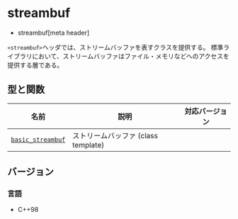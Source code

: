 # streambuf
* streambuf[meta header]

`<streambuf>`ヘッダでは、ストリームバッファを表すクラスを提供する。
標準ライブラリにおいて、ストリームバッファはファイル・メモリなどへのアクセスを提供する層である。

## 型と関数

| 名前                                              | 説明                                | 対応バージョン |
|---------------------------------------------------|-------------------------------------|----------------|
| [`basic_streambuf`](streambuf/basic_streambuf.md) | ストリームバッファ (class template) |                |

## バージョン
### 言語
- C++98
